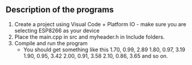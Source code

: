 ## Description of the programs 
1. Create a project using Visual Code + Platform IO - make sure you are selecting ESP8266 as your device 
2. Place the main.cpp in src and myheader.h in Include folders. 
3. Compile and run the program
    - You should get something like this
1.70, 0.99, 2.89
1.80, 0.97, 3.19
1.90, 0.95, 3.42
2.00, 0.91, 3.58
2.10, 0.86, 3.65
and so on.
